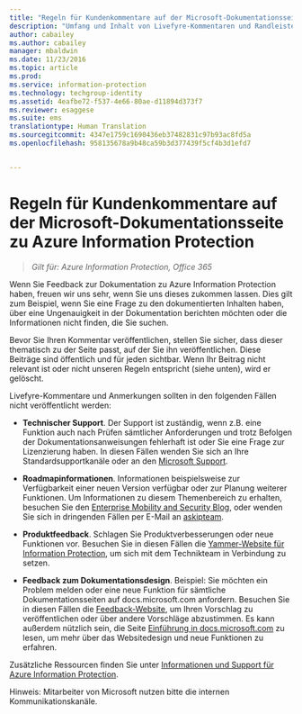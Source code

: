 ```yaml
---
title: "Regeln für Kundenkommentare auf der Microsoft-Dokumentationsseite zu Azure Information Protection | Azure Information Protection"
description: "Umfang und Inhalt von Livefyre-Kommentaren und Randleisten für die Azure Information Protection-Dokumentation."
author: cabailey
ms.author: cabailey
manager: mbaldwin
ms.date: 11/23/2016
ms.topic: article
ms.prod: 
ms.service: information-protection
ms.technology: techgroup-identity
ms.assetid: 4eafbe72-f537-4e66-80ae-d11894d373f7
ms.reviewer: esaggese
ms.suite: ems
translationtype: Human Translation
ms.sourcegitcommit: 4347e1759c1690436eb37482831c97b93ac8fd5a
ms.openlocfilehash: 958135678a9b48ca59b3d377439f5cf4b3d1efd7


---
```


# <a name="house-rules-for-customer-comments-on-the-documentation-site-for-azure-information-protection"></a>Regeln für Kundenkommentare auf der Microsoft-Dokumentationsseite zu Azure Information Protection

>*Gilt für: Azure Information Protection, Office 365*

Wenn Sie Feedback zur Dokumentation zu Azure Information Protection haben, freuen wir uns sehr, wenn Sie uns dieses zukommen lassen. Dies gilt zum Beispiel, wenn Sie eine Frage zu den dokumentierten Inhalten haben, über eine Ungenauigkeit in der Dokumentation berichten möchten oder die Informationen nicht finden, die Sie suchen. 

Bevor Sie Ihren Kommentar veröffentlichen, stellen Sie sicher, dass dieser thematisch zu der Seite passt, auf der Sie ihn veröffentlichen. Diese Beiträge sind öffentlich und für jeden sichtbar. Wenn Ihr Beitrag nicht relevant ist oder nicht unseren Regeln entspricht (siehe unten), wird er gelöscht.
 
Livefyre-Kommentare und Anmerkungen sollten in den folgenden Fällen nicht veröffentlicht werden:
 
- **Technischer Support**. Der Support ist zuständig, wenn z.B. eine Funktion auch nach Prüfen sämtlicher Anforderungen und trotz Befolgen der Dokumentationsanweisungen fehlerhaft ist oder Sie eine Frage zur Lizenzierung haben. In diesen Fällen wenden Sie sich an Ihre Standardsupportkanäle oder an den [Microsoft Support](./get-started/information-support.md#to-contact-microsoft-support).

- **Roadmapinformationen**. Informationen beispielsweise zur Verfügbarkeit einer neuen Version verfügbar oder zur Planung weiterer Funktionen. Um Informationen zu diesem Themenbereich zu erhalten, besuchen Sie den [Enterprise Mobility and Security Blog](https://blogs.technet.microsoft.com/enterprisemobility/?product=azure-information-protection,azure-rights-management-services), oder wenden Sie sich in dringenden Fällen per E-Mail an [askipteam](mailto:%20askipteam@microsoft.com).

- **Produktfeedback**. Schlagen Sie Produktverbesserungen oder neue Funktionen vor. Besuchen Sie in diesen Fällen die [Yammer-Website für Information Protection](https://www.yammer.com/AskIPTeam), um sich mit dem Technikteam in Verbindung zu setzen.

- **Feedback zum Dokumentationsdesign**. Beispiel: Sie möchten ein Problem melden oder eine neue Funktion für sämtliche Dokumentationsseiten auf docs.microsoft.com anfordern. Besuchen Sie in diesen Fällen die [Feedback-Website](https://msdocs.uservoice.com/forums/364242-general-site-feedback), um Ihren Vorschlag zu veröffentlichen oder über andere Vorschläge abzustimmen. Es kann außerdem nützlich sein, die Seite [Einführung in docs.microsoft.com](/teamblog/introducing-docs-microsoft-com/) zu lesen, um mehr über das Websitedesign und neue Funktionen zu erfahren.

Zusätzliche Ressourcen finden Sie unter [Informationen und Support für Azure Information Protection](./get-started/information-support.md). 

Hinweis: Mitarbeiter von Microsoft nutzen bitte die internen Kommunikationskanäle.




<!--HONumber=Jan17_HO4-->


